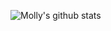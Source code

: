![Molly's github stats](https://github-readme-stats.vercel.app/api?username=molbrown&theme=buefy&show_icons=true&hide=issues&count_private=true&hide_border=true) 

<!--- [Top Langs](https://github-readme-stats.vercel.app/api/top-langs/?username=molbrown&theme=buefy&layout=compact&langs_count=8&hide=html,css&hide_border=true)
--->

<!--
**molbrown/molbrown** is a ✨ _special_ ✨ repository because its `README.md` (this file) appears on your GitHub profile.

Here are some ideas to get you started:

- 🔭 I’m currently working on ...
- 🌱 I’m currently learning ...
- 👯 I’m looking to collaborate on ...
- 🤔 I’m looking for help with ...
- 💬 Ask me about ...
- 📫 How to reach me: ...
- 😄 Pronouns: ...
- ⚡ Fun fact: ...
-->
